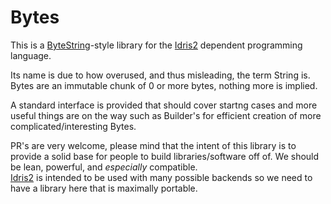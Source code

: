 Bytes
=====


This is a [ByteString](http://hackage.haskell.org/package/bytestring)-style library for the [Idris2](https://github.com/edwinb/Idris2/) dependent programming language.

Its name is due to how overused, and thus misleading, the term String is.  
Bytes are an immutable chunk of 0 or more bytes, nothing more is implied.

A standard interface is provided that should cover startng cases and more useful things are on the way such as Builder's for efficient creation of more complicated/interesting Bytes.

PR's are very welcome, please mind that the intent of this library is to provide a solid base for people to build libraries/software off of. We should be lean, powerful, and _especially_ compatible.  
[Idris2](https://github.com/edwinb/Idris2/) is intended to be used with many possible backends so we need to have a library here that is maximally portable.
